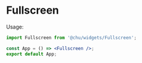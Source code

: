 # Fullscreen

Usage:

```jsx
import Fullscreen from '@chu/widgets/Fullscreen';

const App = () => <Fullscreen />;
export default App;
```
